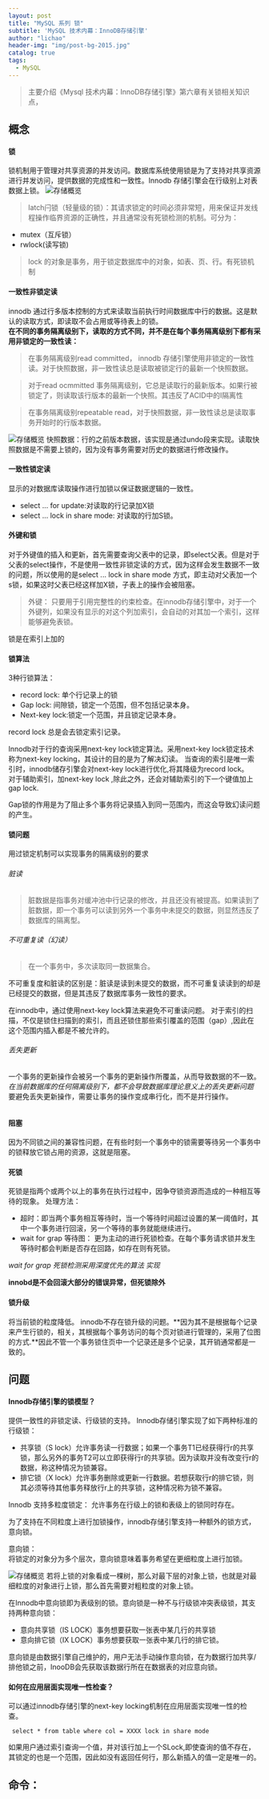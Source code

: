 ```yaml
---
layout: post
title: "MySQL 系列 锁"
subtitle: 'MySQL 技术内幕：InnoDB存储引擎'
author: "lichao"
header-img: "img/post-bg-2015.jpg"
catalog: true
tags:
  - MySQL
---
```


> 主要介绍《Mysql 技术内幕：InnoDB存储引擎》第六章有关锁相关知识点，

## 概念
#### 锁
锁机制用于管理对共享资源的并发访问。数据库系统使用锁是为了支持对共享资源进行并发访问，提供数据的完成性和一致性。Innodb 存储引擎会在行级别上对表数据上锁。
![存储概览](/img/mysql/lock.png)

>latch闩锁（轻量级的锁）：其请求锁定的时间必须非常短，用来保证并发线程操作临界资源的正确性，并且通常没有死锁检测的机制。可分为：
* mutex（互斥锁）
* rwlock(读写锁)

> lock 的对象是事务，用于锁定数据库中的对象，如表、页、行。有死锁机制

#### 一致性非锁定读
innodb 通过行多版本控制的方式来读取当前执行时间数据库中行的数据。这是默认的读取方式，即读取不会占用或等待表上的锁。     
**在不同的事务隔离级别下，读取的方式不同，并不是在每个事务隔离级别下都有采用非锁定的一致性读：**    
> 在事务隔离级别read committed， innodb 存储引擎使用非锁定的一致性读。对于快照数据，非一致性读总是读取被锁定行的最新一个快照数据。

> 对于read ocmmitted 事务隔离级别，它总是读取行的最新版本。如果行被锁定了，则读取该行版本的最新一个快照。其违反了ACID中的I隔离性
 
> 在事务隔离级别repeatable read，对于快照数据，非一致性读总是读取事务开始时的行版本数据。

![存储概览](/img/mysql/snapshot.png)
快照数据：行的之前版本数据，该实现是通过undo段来实现。读取快照数据是不需要上锁的，因为没有事务需要对历史的数据进行修改操作。

#### 一致性锁定读
显示的对数据库读取操作进行加锁以保证数据逻辑的一致性。
* select ... for update:对读取的行记录加X锁
* select ... lock in share mode: 对读取的行加S锁。

#### 外键和锁
对于外键值的插入和更新，首先需要查询父表中的记录，即select父表。但是对于父表的select操作，不是使用一致性非锁定读的方式，因为这样会发生数据不一致的问题，所以使用的是select ... lock in share mode 方式，即主动对父表加一个s锁，如果这时父表已经这样加X锁，子表上的操作会被阻塞。
> 外键： 只要用于引用完整性的约束检查。在innodb存储引擎中，对于一个外键列，如果没有显示的对这个列加索引，会自动的对其加一个索引，这样能够避免表锁。

锁是在索引上加的

#### 锁算法
3种行锁算法：
* record lock: 单个行记录上的锁
* Gap lock: 间隙锁，锁定一个范围，但不包括记录本身。
* Next-key lock:锁定一个范围，并且锁定记录本身。

record lock 总是会去锁定索引记录。

Innodb对于行的查询采用next-key lock锁定算法。采用next-key lock锁定技术称为next-key locking，其设计的目的是为了解决幻读。
当查询的索引是唯一索引时，innodb储存引擎会对next-key lock进行优化,将其降级为record lock。    
对于辅助索引，加next-key lock ,除此之外，还会对辅助索引的下一个键值加上gap lock.

Gap锁的作用是为了阻止多个事务将记录插入到同一范围内，而这会导致幻读问题的产生。

#### 锁问题
用过锁定机制可以实现事务的隔离级别的要求

###### 脏读
> 脏数据是指事务对缓冲池中行记录的修改，并且还没有被提高。如果读到了脏数据，即一个事务可以读到另外一个事务中未提交的数据，则显然违反了数据库的隔离型。

###### 不可重复读（幻读）
> 在一个事务中，多次读取同一数据集合。

不可重复度和脏读的区别是：脏读是读到未提交的数据，而不可重复读读到的却是已经提交的数据，但是其违反了数据库事务一致性的要求。

在innodb中，通过使用next-key lock算法来避免不可重读问题。 对于索引的扫描，不仅是锁住扫描到的索引，而且还锁住那些索引覆盖的范围（gap）,因此在这个范围内插入都是不被允许的。

###### 丢失更新
一个事务的更新操作会被另一个事务的更新操作所覆盖，从而导致数据的不一致。     
*在当前数据库的任何隔离级别下，都不会导致数据库理论意义上的丢失更新问题*    
要避免丢失更新操作，需要让事务的操作变成串行化，而不是并行操作。
###### 



#### 阻塞
因为不同锁之间的兼容性问题，在有些时刻一个事务中的锁需要等待另一个事务中的锁释放它锁占用的资源，这就是阻塞。

#### 死锁
死锁是指两个或两个以上的事务在执行过程中，因争夺锁资源而造成的一种相互等待的现象。
处理方法：
* 超时：即当两个事务相互等待时，当一个等待时间超过设置的某一阈值时，其中一个事务进行回滚，另一个等待的事务就能继续进行。
* wait for grap 等待图： 更为主动的进行死锁检查。在每个事务请求锁并发生等待时都会判断是否存在回路，如存在则有死锁。

*wait for grap 死锁检测采用深度优先的算法 实现*

**innobd是不会回滚大部分的错误异常，但死锁除外**

#### 锁升级
将当前锁的粒度降低。
innodb不存在锁升级的问题。**因为其不是根据每个记录来产生行锁的，相关，其根据每个事务访问的每个页对锁进行管理的，采用了位图的方式.**因此不管一个事务锁住页中一个记录还是多个记录，其开销通常都是一致的。

## 问题
#### Innodb存储引擎的锁模型？
提供一致性的非锁定读、行级锁的支持。
Innodb存储引擎实现了如下两种标准的行级锁：
* 共享锁（S lock）允许事务读一行数据；如果一个事务T1已经获得行r的共享锁，那么另外的事务T2可以立即获得行r的共享锁。因为读取并没有改变行r的数据，称这种情况为锁兼容。
* 排它锁（X lock）允许事务删除或更新一行数据。若想获取行r的排它锁，则其必须等待其他事务释放行r上的共享锁，这种情况称为锁不兼容。

Innodb 支持多粒度锁定：
允许事务在行级上的锁和表级上的锁同时存在。

为了支持在不同粒度上进行加锁操作，innodb存储引擎支持一种额外的锁方式，意向锁。

意向锁：         
 将锁定的对象分为多个层次，意向锁意味着事务希望在更细粒度上进行加锁。



![存储概览](/img/mysql/Ilock.png)
若将上锁的对象看成一棵树，那么对最下层的对象上锁，也就是对最细粒度的对象进行上锁，那么首先需要对粗粒度的对象上锁。

在Innodb中意向锁即为表级别的锁。意向锁是一种不与行级锁冲突表级锁，其支持两种意向锁：
* 意向共享锁（IS LOCK）事务想要获取一张表中某几行的共享锁
* 意向排它锁（IX LOCK）事务想要获取一张表中某几行的排它锁。

意向锁是由数据引擎自己维护的，用户无法手动操作意向锁，在为数据行加共享/排他锁之前，InooDB会先获取该数据行所在在数据表的对应意向锁。

#### 如何在应用层面实现唯一性检查？
可以通过innodb存储引擎的next-key locking机制在应用层面实现唯一性的检查。
```
 select * from table where col = XXXX lock in share mode

```
如果用户通过索引查询一个值，并对该行加上一个SLock,即使查询的值不存在，其锁定的也是一个范围，因此如没有返回任何行，那么新插入的值一定是唯一的。

## 命令：
